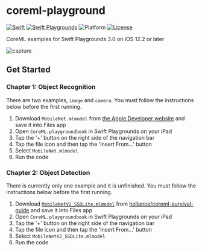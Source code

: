 # coreml-playground

[![Swift](https://img.shields.io/badge/Swift-5.0-orange.svg)](https://developer.apple.com/swift/)
[![Swift Playgrounds](https://img.shields.io/badge/Swift%20Playgrounds-3.0-orange.svg)](https://itunes.apple.com/jp/app/swift-playgrounds/id908519492)
![Platform](https://img.shields.io/badge/platform-ios-lightgrey.svg)
[![License](https://img.shields.io/github/license/kkk669/coreml-playground.svg)](LICENSE)

CoreML examples for Swift Playgrounds 3.0 on iOS 12.2 or later

![capture](capture.gif)

## Get Started

### Chapter 1: Object Recognition

There are two examples, `image` and `camera`. You must follow the instructions below before the first running.

1. Download `MobileNet.mlmodel` from [the Apple Developer website](https://developer.apple.com/machine-learning/) and save it into Files app
1. Open `CoreML.playgroundbook` in Swift Playgrounds on your iPad
1. Tap the '+' button on the right side of the navigation bar
1. Tap the file icon and then tap the 'Insert From...' button
1. Select `MobileNet.mlmodel`
1. Run the code

### Chapter 2: Object Detection

There is currently only one example and it is unfinished. You must follow the instructions below before the first running.

1. Download [`MobileNetV2_SSDLite.mlmodel`](https://github.com/hollance/coreml-survival-guide/blob/master/MobileNetV2%2BSSDLite/ObjectDetection/ObjectDetection/MobileNetV2_SSDLite.mlmodel) from [hollance/coreml-survival-guide](https://github.com/hollance/coreml-survival-guide) and save it into Files app
1. Open `CoreML.playgroundbook` in Swift Playgrounds on your iPad
1. Tap the '+' button on the right side of the navigation bar
1. Tap the file icon and then tap the 'Insert From...' button
1. Select `MobileNetV2_SSDLite.mlmodel`
1. Run the code
